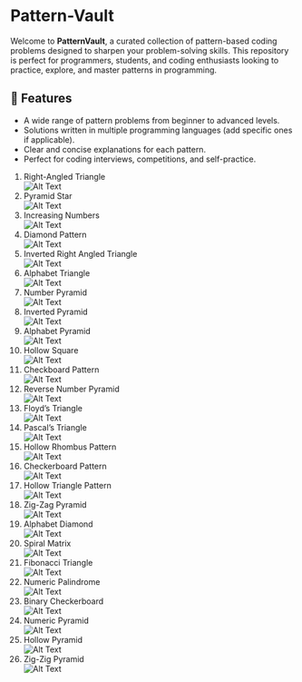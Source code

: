 # Pattern-Vault

Welcome to **PatternVault**, a curated collection of pattern-based coding problems designed to sharpen your problem-solving skills. This repository is perfect for programmers, students, and coding enthusiasts looking to practice, explore, and master patterns in programming.  

## 🌟 Features  
- A wide range of pattern problems from beginner to advanced levels.  
- Solutions written in multiple programming languages (add specific ones if applicable).  
- Clear and concise explanations for each pattern.  
- Perfect for coding interviews, competitions, and self-practice.  <br>
1. Right-Angled Triangle<br>
   ![Alt Text](Images/Right_angled.png) <br>
2. Pyramid Star<br>
   ![Alt Text](Images/pyramid.png) <br>
3. Increasing Numbers <br>
   ![Alt Text](Images/increasing_num.png) <br>
4. Diamond Pattern <br>
   ![Alt Text](Images/diamond.png) <br>
5. Inverted Right Angled Triangle <br>
   ![Alt Text](Images/inverted_right.png) <br>
6. Alphabet Triangle <br>
   ![Alt Text](Images/alphabet.png) <br>
7. Number Pyramid <br>
   ![Alt Text](Images/number_pyramid.png) <br>
8. Inverted Pyramid <br>
   ![Alt Text](Images/inverted_pyramid.png)
9. Alphabet Pyramid <br>
   ![Alt Text](Images/alphabet_pyramid.png)
10. Hollow Square <br>
   ![Alt Text](Images/hollow_square.png)
11. Checkboard Pattern <br>
   ![Alt Text](Images/checkboard_pattern.png)
11. Reverse Number Pyramid <br>
    ![Alt Text](Images/reverse_number_pyramid.png)
12. Floyd’s Triangle <br>
    ![Alt Text](Images/floyd's_triangle.png)
13. Pascal’s Triangle <br>
   ![Alt Text](Images/pascal's_triangle.png)
14. Hollow Rhombus Pattern <br>
   ![Alt Text](Images/hollow_rhombus.png)
15. Checkerboard Pattern <br>
    ![Alt Text](Images/checkboard.png)
16. Hollow Triangle Pattern <br>
     ![Alt Text](Images/hollow_triangle.png)
17. Zig-Zag Pyramid <br>
   ![Alt Text](Images/zig_zag_pyramid.png)
18. Alphabet Diamond <br>
   ![Alt Text](Images/alphabet_diamond.png)
19. Spiral Matrix <br>
   ![Alt Text](Images/spiral_matrix.png) <br>
20. Fibonacci Triangle <br>
   ![Alt Text](Images/fibonacci_triangle.png)
21. Numeric Palindrome <br>
   ![Alt Text](Images/numeric_palindrome.png)
22. Binary Checkerboard <br>
   ![Alt Text](Images/binary_checkboard.png)
23. Numeric Pyramid <br>
   ![Alt Text](Images/numeric_pyramid.png)
24. Hollow Pyramid <br>
   ![Alt Text](Images/hollow_pyramid.png)
25. Zig-Zig Pyramid <br>
   ![Alt Text](Images/zig_zig_pattern.png)
   
      
   

   
